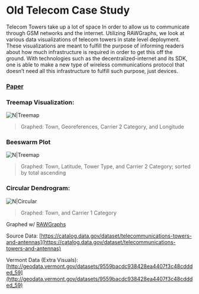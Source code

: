 # Old Telecom Case Study
Telecom Towers take up a lot of space In order to allow us to communicate through GSM networks and the internet. Utilizing RAWGraphs, we look at various data visualizations of telecom towers in state level deployment. These visualizations are meant to fulfill the purpose of informing readers about how much infrastructure is required in order to get this off the ground. With technologies such as the decentralized-internet and its SDK, one is able to make a new type of wireless communications protocol that doesn’t need all this infrastructure to fulfill such purpose, just devices.

### [Paper](https://github.com/Mentors4EDU/Old-Telecom-Visualization/blob/master/telecom%20paper.pdf)

### Treemap Visualization:
![N|Treemap](https://raw.githubusercontent.com/Mentors4EDU/Old-Telecom-Case-Study/master/Demo%201.png?token=AC7MIJNVH55B2CWP44GWHC26FSNPS)
> Graphed: Town, Georeferences, Carrier 2 Category, and Longitude

### Beeswarm Plot
![N|Treemap](https://raw.githubusercontent.com/Mentors4EDU/Old-Telecom-Case-Study/master/Beeswarm%20plot(1).png?token=AC7MIJNKPP7KPQJKDNS2ZDK6FSPE4)
> Graphed: Town, Latitude, Tower Type, and Carrier 2 Category; sorted by total ascending

### Circular Dendrogram:
![N|Circular](https://raw.githubusercontent.com/Mentors4EDU/Old-Telecom-Case-Study/master/Circular.png?token=AC7MIJL2LCBH5R2ILLK6NKK6FSNFO)
> Graphed: Town, and Carrier 1 Category

Graphed w/ [RAWGraphs](https://app.rawgraphs.io/)

Source Data: [https://catalog.data.gov/dataset/telecommunications-towers-and-antennas](https://catalog.data.gov/dataset/telecommunications-towers-and-antennas)

Vermont Data (Extra Visuals): [http://geodata.vermont.gov/datasets/9559bacdc938428ea4407f3c48cddded_59](http://geodata.vermont.gov/datasets/9559bacdc938428ea4407f3c48cddded_59)
